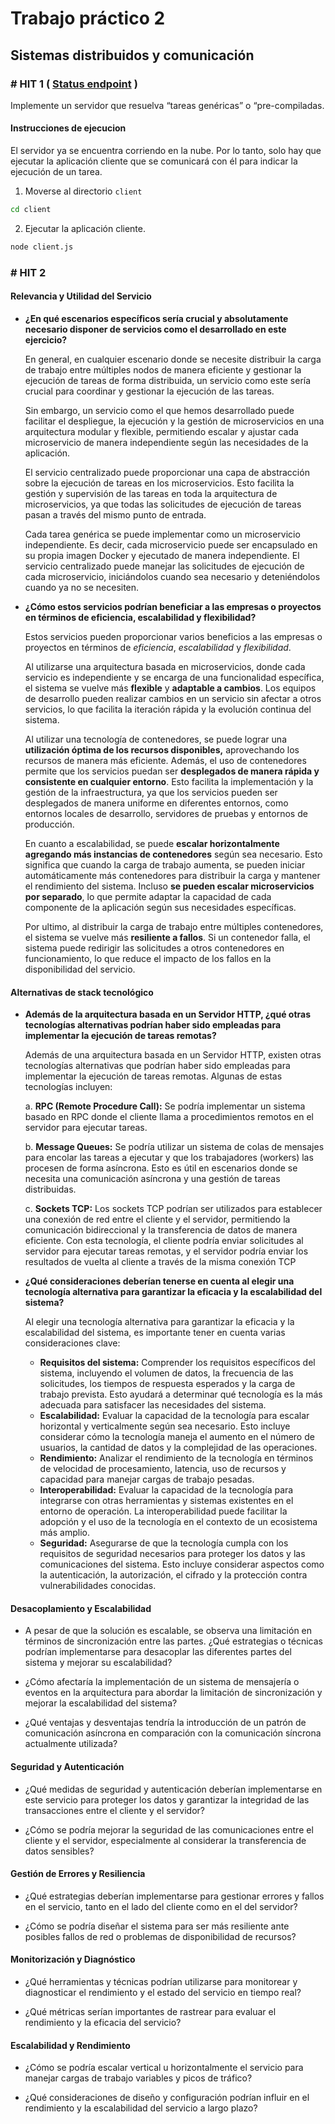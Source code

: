 # Trabajo práctico 2

## Sistemas distribuidos y comunicación

### # HIT 1 ( [Status endpoint](http://35.227.40.69:3000/api/status) ) 

Implemente un servidor que resuelva “tareas genéricas” o “pre-compiladas.

#### Instrucciones de ejecucion

El servidor ya se encuentra corriendo en la nube. Por lo tanto, solo hay que ejecutar la aplicación cliente que se comunicará con él para indicar la ejecución
de un tarea.

1. Moverse al directorio `client`

```bash
cd client
```

2. Ejecutar la aplicación cliente.

```bash
node client.js
```

### # HIT 2

#### Relevancia y Utilidad del Servicio
- **¿En qué escenarios específicos sería crucial y absolutamente necesario disponer de servicios como el desarrollado en este ejercicio?**

  En general, en cualquier escenario donde se necesite distribuir la carga de trabajo entre múltiples nodos de manera eficiente y gestionar la ejecución de tareas de forma distribuida, un servicio como este sería crucial para coordinar y gestionar la ejecución de las tareas.
    
  Sin embargo, un servicio como el que hemos desarrollado puede facilitar el despliegue, la ejecución y la gestión de microservicios en una arquitectura modular y flexible, permitiendo escalar y ajustar cada microservicio de manera independiente según las necesidades de la aplicación.
    
  El servicio centralizado puede proporcionar una capa de abstracción sobre la ejecución de tareas en los microservicios. Esto facilita la gestión y supervisión de las tareas en toda la arquitectura de microservicios, ya que todas las solicitudes de ejecución de tareas pasan a través del mismo punto de entrada.
    
  Cada tarea genérica se puede implementar como un microservicio independiente. Es decir, cada microservicio puede ser encapsulado en su propia imagen Docker y ejecutado de manera independiente. El servicio centralizado puede manejar las solicitudes de ejecución de cada microservicio, iniciándolos cuando sea necesario y deteniéndolos cuando ya no se necesiten.
  
- **¿Cómo estos servicios podrían beneficiar a las empresas o proyectos en términos de eficiencia, escalabilidad y flexibilidad?**

  Estos servicios pueden proporcionar varios beneficios a las empresas o proyectos en términos de *eficiencia*, *escalabilidad* y *flexibilidad*.
    
  Al utilizarse una arquitectura basada en microservicios, donde cada servicio es independiente y se encarga de una funcionalidad específica, el sistema se vuelve más **flexible** y **adaptable a cambios**. Los equipos de desarrollo pueden realizar cambios en un servicio sin afectar a otros servicios, lo que facilita la iteración rápida y la evolución continua del sistema.
    
  Al utilizar una tecnología de contenedores, se puede lograr una **utilización óptima de los recursos disponibles,** aprovechando los recursos de manera más eficiente. Además, el uso de contenedores permite que los servicios puedan ser **desplegados de manera rápida y consistente en cualquier entorno**. Esto facilita la implementación y la gestión de la infraestructura, ya que los servicios pueden ser desplegados de manera uniforme en diferentes entornos, como entornos locales de desarrollo, servidores de pruebas y entornos de producción. 
    
  En cuanto a escalabilidad, se puede **escalar horizontalmente agregando más instancias de contenedores** según sea necesario. Esto significa que cuando la carga de trabajo aumenta, se pueden iniciar automáticamente más contenedores para distribuir la carga y mantener el rendimiento del sistema. Incluso **se pueden escalar microservicios por separado**, lo que permite adaptar la capacidad de cada componente de la aplicación según sus necesidades específicas.
    
  Por ultimo, al distribuir la carga de trabajo entre múltiples contenedores, el sistema se vuelve más **resiliente a fallos**. Si un contenedor falla, el sistema puede redirigir las solicitudes a otros contenedores en funcionamiento, lo que reduce el impacto de los fallos en la disponibilidad del servicio.
  
#### Alternativas de stack tecnológico
- **Además de la arquitectura basada en un Servidor HTTP, ¿qué otras tecnologías alternativas podrían haber sido empleadas para implementar la ejecución de tareas remotas?**
  
  Además de una arquitectura basada en un Servidor HTTP, existen otras tecnologías alternativas que podrían haber sido empleadas para implementar la ejecución de tareas remotas. Algunas de estas tecnologías incluyen:

  a. **RPC (Remote Procedure Call):** Se podría implementar un sistema basado en RPC donde el cliente llama a procedimientos remotos en el servidor para ejecutar tareas.
  
  b. **Message Queues:** Se podría utilizar un sistema de colas de mensajes para encolar las tareas a ejecutar y que los trabajadores (workers) las procesen de forma asíncrona. Esto es útil en escenarios donde se necesita una comunicación asíncrona y una gestión de tareas distribuidas.
  
  c. **Sockets TCP:** Los sockets TCP podrían ser utilizados para establecer una conexión de red entre el cliente y el servidor, permitiendo la comunicación bidireccional y la transferencia de datos de manera eficiente. Con esta tecnología, el cliente podría enviar solicitudes al servidor para ejecutar tareas remotas, y el servidor podría enviar los resultados de vuelta al cliente a través de la misma conexión TCP
  
- **¿Qué consideraciones deberían tenerse en cuenta al elegir una tecnología alternativa para garantizar la eficacia y la escalabilidad del sistema?**
  
  Al elegir una tecnología alternativa para garantizar la eficacia y la escalabilidad del sistema, es importante tener en cuenta varias consideraciones clave:
  - **Requisitos del sistema:** Comprender los requisitos específicos del sistema, incluyendo el volumen de datos, la frecuencia de las solicitudes, los tiempos de respuesta esperados y la carga de trabajo prevista. Esto ayudará a determinar qué tecnología es la más adecuada para satisfacer las necesidades del sistema.
  - **Escalabilidad:** Evaluar la capacidad de la tecnología para escalar horizontal y verticalmente según sea necesario. Esto incluye considerar cómo la tecnología maneja el aumento en el número de usuarios, la cantidad de datos y la complejidad de las operaciones.
  - **Rendimiento:** Analizar el rendimiento de la tecnología en términos de velocidad de procesamiento, latencia, uso de recursos y capacidad para manejar cargas de trabajo pesadas.
  - **Interoperabilidad:** Evaluar la capacidad de la tecnología para integrarse con otras herramientas y sistemas existentes en el entorno de operación. La interoperabilidad puede facilitar la adopción y el uso de la tecnología en el contexto de un ecosistema más amplio.
  - **Seguridad:** Asegurarse de que la tecnología cumpla con los requisitos de seguridad necesarios para proteger los datos y las comunicaciones del sistema. Esto incluye considerar aspectos como la autenticación, la autorización, el cifrado y la protección contra vulnerabilidades conocidas.

#### Desacoplamiento y Escalabilidad
- A pesar de que la solución es escalable, se observa una limitación en términos de sincronización entre las partes. ¿Qué estrategias o técnicas podrían implementarse para desacoplar las diferentes partes del sistema y mejorar su escalabilidad?
  
- ¿Cómo afectaría la implementación de un sistema de mensajería o eventos en la arquitectura para abordar la limitación de sincronización y mejorar la escalabilidad del sistema?
  
- ¿Qué ventajas y desventajas tendría la introducción de un patrón de comunicación asíncrona en comparación con la comunicación síncrona actualmente utilizada?

#### Seguridad y Autenticación
- ¿Qué medidas de seguridad y autenticación deberían implementarse en este servicio para proteger los datos y garantizar la integridad de las transacciones entre el cliente y el servidor?
  
- ¿Cómo se podría mejorar la seguridad de las comunicaciones entre el cliente y el servidor, especialmente al considerar la transferencia de datos sensibles?

#### Gestión de Errores y Resiliencia
- ¿Qué estrategias deberían implementarse para gestionar errores y fallos en el servicio, tanto en el lado del cliente como en el del servidor?
  
- ¿Cómo se podría diseñar el sistema para ser más resiliente ante posibles fallos de red o problemas de disponibilidad de recursos?

#### Monitorización y Diagnóstico
- ¿Qué herramientas y técnicas podrían utilizarse para monitorear y diagnosticar el rendimiento y el estado del servicio en tiempo real?
  
- ¿Qué métricas serían importantes de rastrear para evaluar el rendimiento y la eficacia del servicio?

#### Escalabilidad y Rendimiento
- ¿Cómo se podría escalar vertical u horizontalmente el servicio para manejar cargas de trabajo variables y picos de tráfico?
  
- ¿Qué consideraciones de diseño y configuración podrían influir en el rendimiento y la escalabilidad del servicio a largo plazo?
